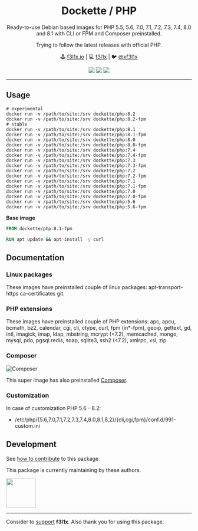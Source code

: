 <h1 align=center>Dockette / PHP</h1>

<p align=center>
   Ready-to-use Debian based images for PHP 5.5, 5.6, 7.0, 7.1, 7.2, 7.3, 7.4, 8.0 and 8.1 with CLI or FPM and Composer preinstalled.
</p>

<p align=center>
    Trying to follow the latest releases with official PHP.
</p>

<p align=center>
🕹 <a href="https://f3l1x.io">f3l1x.io</a> | 💻 <a href="https://github.com/f3l1x">f3l1x</a> | 🐦 <a href="https://twitter.com/xf3l1x">@xf3l1x</a>
</p>

<p align=center>
  <a href="https://hub.docker.com/r/dockette/php/"><img src="https://badgen.net/docker/pulls/dockette/php"></a>
  <a href="https://bit.ly/ctteg"><img src="https://badgen.net/badge/support/gitter/cyan"></a>
  <a href="https://github.com/sponsors/f3l1x"><img src="https://badgen.net/badge/sponsor/donations/F96854"></a>
</p>

-----

## Usage

```
# experimental
docker run -v /path/to/site:/srv dockette/php:8.2
docker run -v /path/to/site:/srv dockette/php:8.2-fpm
# stable
docker run -v /path/to/site:/srv dockette/php:8.1
docker run -v /path/to/site:/srv dockette/php:8.1-fpm
docker run -v /path/to/site:/srv dockette/php:8.0
docker run -v /path/to/site:/srv dockette/php:8.0-fpm
docker run -v /path/to/site:/srv dockette/php:7.4
docker run -v /path/to/site:/srv dockette/php:7.4-fpm
docker run -v /path/to/site:/srv dockette/php:7.3
docker run -v /path/to/site:/srv dockette/php:7.3-fpm
docker run -v /path/to/site:/srv dockette/php:7.2
docker run -v /path/to/site:/srv dockette/php:7.2-fpm
docker run -v /path/to/site:/srv dockette/php:7.1
docker run -v /path/to/site:/srv dockette/php:7.1-fpm
docker run -v /path/to/site:/srv dockette/php:7.0
docker run -v /path/to/site:/srv dockette/php:7.0-fpm
docker run -v /path/to/site:/srv dockette/php:5.6
docker run -v /path/to/site:/srv dockette/php:5.6-fpm
```

**Base image**

```Dockerfile
FROM dockette/php:8.1-fpm

RUN apt update && apt install -y curl 
```

## Documentation

### Linux packages

These images have preinstalled couple of linux packages: apt-transport-https ca-certificates git.

### PHP extensions

These images have preinstalled couple of PHP extensions: apc, apcu, bcmath, bz2, calendar, cgi, cli, ctype, curl, fpm (in*-fpm), geoip, gettext, gd, intl, imagick, imap, ldap, mbstring, mcrypt (<7.2), memcached, mongo, mysql, pdo, pgsql redis, soap, sqlite3, ssh2 (<7.2), xmlrpc, xsl, zip.

### Composer

![Composer](https://avatars3.githubusercontent.com/u/837015?v=3&s=200)

This super image has also preinstalled [Composer](https://getcomposer.org).

### Customization

In case of customization PHP 5.6 - 8.2:

- /etc/php/{5.6,7.0,7.1,7.2,7.3,7.4,8.0,8.1,8,2}/{cli,cgi,fpm}/conf.d/991-custom.ini

## Development

See [how to contribute](https://contributte.org/contributing.html) to this package.

This package is currently maintaining by these authors.

<a href="https://github.com/f3l1x">
    <img width="80" height="80" src="https://avatars2.githubusercontent.com/u/538058?v=3&s=80">
</a>

-----

Consider to [support](https://github.com/sponsors/f3l1x) **f3l1x**. Also thank you for using this package.
